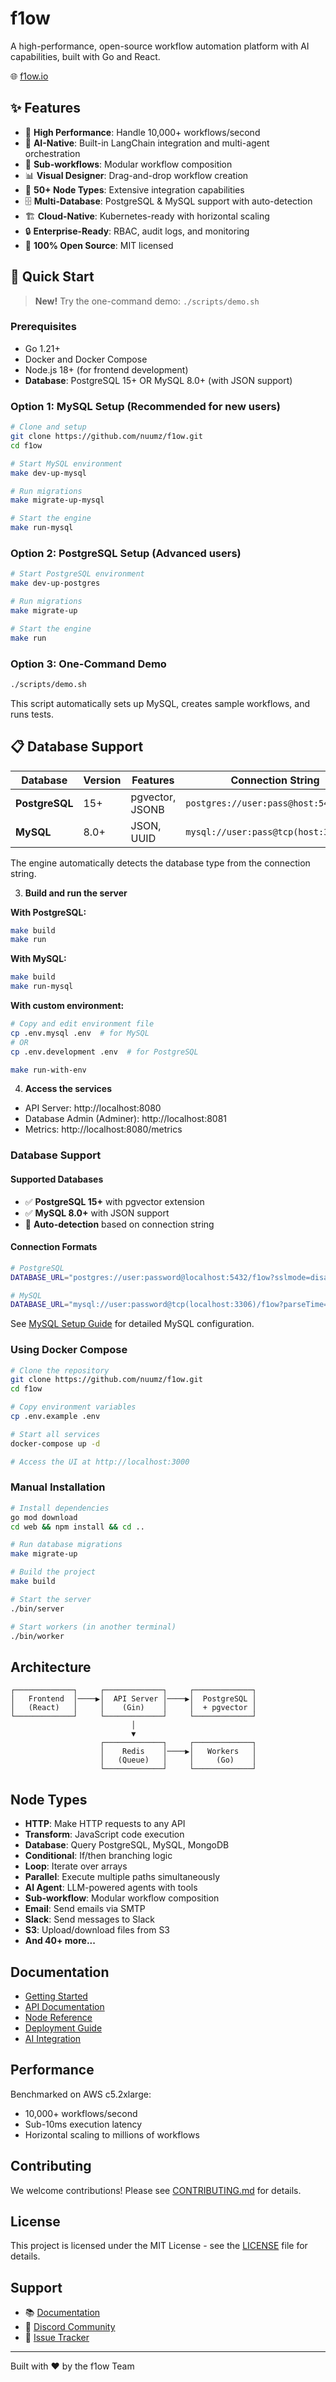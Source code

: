 # f1ow

A high-performance, open-source workflow automation platform with AI capabilities, built with Go and React.

🌐 [f1ow.io](https://f1ow.io)

## ✨ Features

- 🚀 **High Performance**: Handle 10,000+ workflows/second
- 🤖 **AI-Native**: Built-in LangChain integration and multi-agent orchestration
- 🔄 **Sub-workflows**: Modular workflow composition
- 📊 **Visual Designer**: Drag-and-drop workflow creation
- 🔌 **50+ Node Types**: Extensive integration capabilities
- 🗄️ **Multi-Database**: PostgreSQL & MySQL support with auto-detection
- 🏗️ **Cloud-Native**: Kubernetes-ready with horizontal scaling
- 🔒 **Enterprise-Ready**: RBAC, audit logs, and monitoring
- 📝 **100% Open Source**: MIT licensed

## 🚀 Quick Start

> **New!** Try the one-command demo: `./scripts/demo.sh`

### Prerequisites

- Go 1.21+
- Docker and Docker Compose
- Node.js 18+ (for frontend development)
- **Database**: PostgreSQL 15+ OR MySQL 8.0+ (with JSON support)

### Option 1: MySQL Setup (Recommended for new users)

```bash
# Clone and setup
git clone https://github.com/nuumz/f1ow.git
cd f1ow

# Start MySQL environment
make dev-up-mysql

# Run migrations
make migrate-up-mysql

# Start the engine
make run-mysql
```

### Option 2: PostgreSQL Setup (Advanced users)

```bash
# Start PostgreSQL environment
make dev-up-postgres

# Run migrations  
make migrate-up

# Start the engine
make run
```

### Option 3: One-Command Demo

```bash
./scripts/demo.sh
```

This script automatically sets up MySQL, creates sample workflows, and runs tests.

## 📋 Database Support

| Database | Version | Features | Connection String |
|----------|---------|----------|-------------------|
| **PostgreSQL** | 15+ | pgvector, JSONB | `postgres://user:pass@host:5432/db` |
| **MySQL** | 8.0+ | JSON, UUID | `mysql://user:pass@tcp(host:3306)/db` |

The engine automatically detects the database type from the connection string.

3. **Build and run the server**

**With PostgreSQL:**
```bash
make build
make run
```

**With MySQL:**
```bash
make build
make run-mysql
```

**With custom environment:**
```bash
# Copy and edit environment file
cp .env.mysql .env  # for MySQL
# OR
cp .env.development .env  # for PostgreSQL

make run-with-env
```

4. **Access the services**
- API Server: http://localhost:8080
- Database Admin (Adminer): http://localhost:8081
- Metrics: http://localhost:8080/metrics

### Database Support

#### Supported Databases
- ✅ **PostgreSQL 15+** with pgvector extension
- ✅ **MySQL 8.0+** with JSON support
- 🔄 **Auto-detection** based on connection string

#### Connection Formats
```bash
# PostgreSQL
DATABASE_URL="postgres://user:password@localhost:5432/f1ow?sslmode=disable"

# MySQL  
DATABASE_URL="mysql://user:password@tcp(localhost:3306)/f1ow?parseTime=true"
```

See [MySQL Setup Guide](docs/MYSQL_SETUP.md) for detailed MySQL configuration.

### Using Docker Compose

```bash
# Clone the repository
git clone https://github.com/nuumz/f1ow.git
cd f1ow

# Copy environment variables
cp .env.example .env

# Start all services
docker-compose up -d

# Access the UI at http://localhost:3000
```

### Manual Installation

```bash
# Install dependencies
go mod download
cd web && npm install && cd ..

# Run database migrations
make migrate-up

# Build the project
make build

# Start the server
./bin/server

# Start workers (in another terminal)
./bin/worker
```

## Architecture

```
┌─────────────┐     ┌─────────────┐     ┌─────────────┐
│   Frontend  │────▶│  API Server │────▶│  PostgreSQL │
│   (React)   │     │    (Gin)    │     │  + pgvector │
└─────────────┘     └─────────────┘     └─────────────┘
                           │
                           ▼
                    ┌─────────────┐     ┌─────────────┐
                    │    Redis    │────▶│   Workers   │
                    │   (Queue)   │     │     (Go)    │
                    └─────────────┘     └─────────────┘
```

## Node Types

- **HTTP**: Make HTTP requests to any API
- **Transform**: JavaScript code execution
- **Database**: Query PostgreSQL, MySQL, MongoDB
- **Conditional**: If/then branching logic
- **Loop**: Iterate over arrays
- **Parallel**: Execute multiple paths simultaneously
- **AI Agent**: LLM-powered agents with tools
- **Sub-workflow**: Modular workflow composition
- **Email**: Send emails via SMTP
- **Slack**: Send messages to Slack
- **S3**: Upload/download files from S3
- **And 40+ more...**

## Documentation

- [Getting Started](docs/getting-started.md)
- [API Documentation](docs/api.md)
- [Node Reference](docs/nodes.md)
- [Deployment Guide](docs/deployment.md)
- [AI Integration](docs/ai-integration.md)

## Performance

Benchmarked on AWS c5.2xlarge:
- 10,000+ workflows/second
- Sub-10ms execution latency
- Horizontal scaling to millions of workflows

## Contributing

We welcome contributions! Please see [CONTRIBUTING.md](CONTRIBUTING.md) for details.

## License

This project is licensed under the MIT License - see the [LICENSE](LICENSE) file for details.

## Support

- 📚 [Documentation](https://docs.f1ow.io)
- 💬 [Discord Community](https://discord.gg/f1ow)
- 🐛 [Issue Tracker](https://github.com/nuumz/f1ow/issues)

---

Built with ❤️ by the f1ow Team

